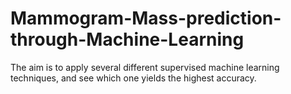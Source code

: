 # Mammogram-Mass-prediction-through-Machine-Learning
The aim is to apply several different supervised machine learning techniques, and see which one yields the highest accuracy.
